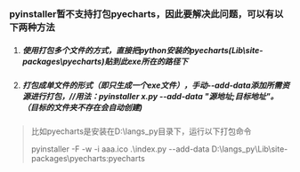 ### pyinstaller暂不支持打包pyecharts，因此要解决此问题，可以有以下两种方法

1. ##### 使用打包多个文件的方式，直接把python安装的pyecharts(Lib\site-packages\pyecharts)贴到此exe所在的路径下

2. ##### 打包成单文件的形式（即只生成一个exe文件），手动--add-data添加所需资源进行打包，//用法：pyinstaller x.py --add-data "源地址;目标地址"。（目标的文件夹不存在会自动创建)

>比如pyecharts是安装在D:\langs_py目录下，运行以下打包命令
>
>pyinstaller -F -w -i aaa.ico  .\index.py --add-data D:\langs_py\Lib\site-packages\pyecharts:pyecharts